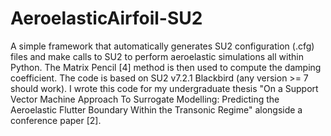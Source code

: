 # AeroelasticAirfoil-SU2
A simple framework that automatically generates SU2 configuration (.cfg) files and make calls to SU2 to perform aeroelastic simulations all within Python. The Matrix Pencil [4] method is then used to compute the damping coefficient. The code is based on SU2 v7.2.1 Blackbird (any version >= 7 should work).  I wrote this code for my undergraduate thesis "On a Support Vector Machine Approach To Surrogate Modelling: Predicting the Aeroelastic Flutter Boundary Within the Transonic Regime" alongside a conference paper [2].
